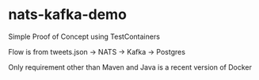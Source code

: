 # nats-kafka-demo

Simple Proof of Concept using TestContainers

Flow is from tweets.json -> NATS -> Kafka -> Postgres

Only requirement other than Maven and Java is a recent version of Docker

